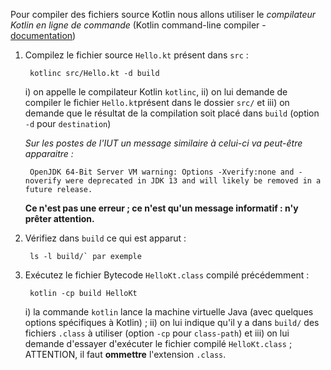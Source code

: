 Pour compiler  des fichiers source Kotlin nous allons utiliser le 
_compilateur Kotlin en ligne de commande_ (Kotlin command-line compiler - [documentation](https://kotlinlang.org/docs/command-line.html))

1. Compilez le fichier source `Hello.kt` présent dans 
`src` : 

		kotlinc src/Hello.kt -d build


	i) on appelle le compilateur Kotlin `kotlinc`, ii) on lui demande de compiler le fichier `Hello.kt`présent dans le dossier `src/` et iii) on demande que le résultat de la compilation soit placé dans `build` (option `-d` pour `destination`)
	
	_Sur les postes de l'IUT un message similaire à celui-ci va peut-être apparaitre :_

		OpenJDK 64-Bit Server VM warning: Options -Xverify:none and -noverify were deprecated in JDK 13 and will likely be removed in a future release.


	**Ce n'est pas une erreur ; ce n'est qu'un message informatif : n'y prêter attention.**

2. Vérifiez dans `build` ce qui est apparut :

		ls -l build/` par exemple


3. Exécutez le fichier Bytecode `HelloKt.class` compilé précédemment :

		kotlin -cp build HelloKt

	i) la commande `kotlin` lance la machine virtuelle Java (avec quelques options spécifiques à Kotlin) ; ii) on lui indique qu'il y a dans `build/` des fichiers `.class`  à utiliser (option `-cp` pour `class-path`) et iii) on lui demande d'essayer d'exécuter
le fichier compilé `HelloKt.class` ; ATTENTION, il faut **ommettre** l'extension `.class`.
